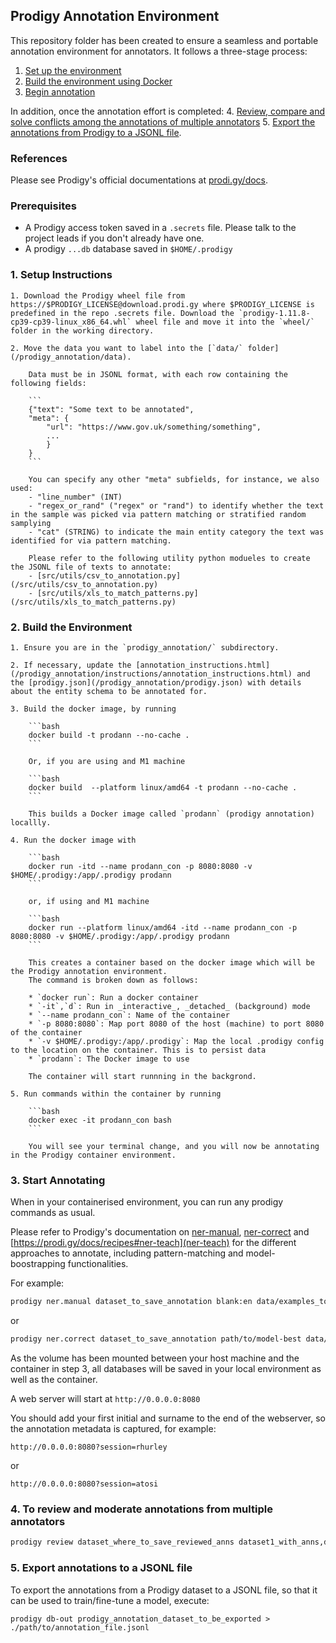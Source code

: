 ## Prodigy Annotation Environment

This repository folder has been created to ensure a seamless and portable annotation environment for annotators.
It follows a three-stage process:
1. [Set up the environment](#1-setup-instructions)
2. [Build the environment using Docker](#2-build-the-environment)
3. [Begin annotation](#3-start-annotating)

In addition, once the annotation effort is completed:
4. [Review, compare and solve conflicts among the annotations of multiple annotators](#4-to-review-and-moderate-annotations-from-multiple-annotators)
5. [Export the annotations from Prodigy to a JSONL file](#5-export-annotations-to-a-jsonl-file).

### References

Please see Prodigy's official documentations at [prodi.gy/docs](https://prodi.gy/docs).

### Prerequisites

- A Prodigy access token saved in a `.secrets` file. Please talk to the project leads if you don't already have one.
- A prodigy `...db` database saved in `$HOME/.prodigy`


### 1. Setup Instructions

    1. Download the Prodigy wheel file from https://$PRODIGY_LICENSE@download.prodi.gy where $PRODIGY_LICENSE is predefined in the repo .secrets file. Download the `prodigy-1.11.8-cp39-cp39-linux_x86_64.whl` wheel file and move it into the `wheel/` folder in the working directory.

    2. Move the data you want to label into the [`data/` folder](/prodigy_annotation/data).

        Data must be in JSONL format, with each row containing the following fields:

        ```
        {"text": "Some text to be annotated",
        "meta": {
            "url": "https://www.gov.uk/something/something",
            ...
            }
        }
        ```

        You can specify any other "meta" subfields, for instance, we also used:
        - "line_number" (INT)
        - "regex_or_rand" ("regex" or "rand") to identify whether the text in the sample was picked via pattern matching or stratified random samplying
        - "cat" (STRING) to indicate the main entity category the text was identified for via pattern matching.

        Please refer to the following utility python modueles to create the JSONL file of texts to annotate:
        - [src/utils/csv_to_annotation.py](/src/utils/csv_to_annotation.py)
        - [src/utils/xls_to_match_patterns.py](/src/utils/xls_to_match_patterns.py)


### 2. Build the Environment

    1. Ensure you are in the `prodigy_annotation/` subdirectory.

    2. If necessary, update the [annotation_instructions.html](/prodigy_annotation/instructions/annotation_instructions.html) and the [prodigy.json](/prodigy_annotation/prodigy.json) with details about the entity schema to be annotated for.

    3. Build the docker image, by running

        ```bash
        docker build -t prodann --no-cache .
        ```

        Or, if you are using and M1 machine

        ```bash
        docker build  --platform linux/amd64 -t prodann --no-cache .
        ```

        This builds a Docker image called `prodann` (prodigy annotation) locallly.

    4. Run the docker image with

        ```bash
        docker run -itd --name prodann_con -p 8080:8080 -v $HOME/.prodigy:/app/.prodigy prodann
        ```

        or, if using and M1 machine

        ```bash
        docker run --platform linux/amd64 -itd --name prodann_con -p 8080:8080 -v $HOME/.prodigy:/app/.prodigy prodann
        ```

        This creates a container based on the docker image which will be the Prodigy annotation environment.
        The command is broken down as follows:

        * `docker run`: Run a docker container
        * `-it`,`d`: Run in _interactive_, _detached_ (background) mode
        * `--name prodann_con`: Name of the container
        * `-p 8080:8080`: Map port 8080 of the host (machine) to port 8080 of the container
        * `-v $HOME/.prodigy:/app/.prodigy`: Map the local .prodigy config to the location on the container. This is to persist data
        * `prodann`: The Docker image to use

        The container will start runnning in the backgrond.

    5. Run commands within the container by running

        ```bash
        docker exec -it prodann_con bash
        ```

        You will see your terminal change, and you will now be annotating in the Prodigy container environment.


### 3. Start Annotating

When in your containerised environment, you can run any prodigy commands as usual.

Please refer to Prodigy's documentation on [ner-manual](https://prodi.gy/docs/recipes#ner-manual), [ner-correct](https://prodi.gy/docs/recipes#ner-correct) and [https://prodi.gy/docs/recipes#ner-teach](ner-teach) for the different approaches to annotate, including pattern-matching and model-boostrapping functionalities.

For example:

```bash
prodigy ner.manual dataset_to_save_annotation blank:en data/examples_to_annotate.jsonl --label TITLE,ROLE,OCCUPATION,SECTOR,ORG,GPE,LOC,FAC --patterns data/phase_2_patterns_no_occ.jsonl
```

or

```bash
prodigy ner.correct dataset_to_save_annotation path/to/model-best data/examples_to_annotate.jsonl --label TITLE,ROLE,OCCUPATION,SECTOR,ORG,GPE,LOC,FAC --unsegmented
```

As the volume has been mounted between your host machine and the container in step 3, all databases will be saved in your local environment as well as the container.

A web server will start at `http://0.0.0.0:8080`

You should add your first initial and surname to the end of the webserver, so the annotation metadata is captured, for example:

`http://0.0.0.0:8080?session=rhurley`

or

`http://0.0.0.0:8080?session=atosi`


### 4. To review and moderate annotations from multiple annotators

```bash
prodigy review dataset_where_to_save_reviewed_anns dataset1_with_anns,dataset2_with_ann --label TITLE,ROLE,OCCUPATION,SECTOR,ORG,GPE,LOC,FAC --view-id ner_manual
```

### 5. Export annotations to a JSONL file

To export the annotations from a Prodigy dataset to a JSONL file, so that it can be used to train/fine-tune a model, execute:

```shell
prodigy db-out prodigy_annotation_dataset_to_be_exported > ./path/to/annotation_file.jsonl
```
